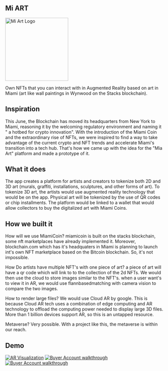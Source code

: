 ## Mi ART
<img src="https://user-images.githubusercontent.com/39020723/151686765-ef204b72-ab40-4d6b-8ea7-57236bb3453c.png" alt="Mi Art Logo" style="width:200px;"/>

<!-- ![Mi Art Logo](https://user-images.githubusercontent.com/39020723/151686765-ef204b72-ab40-4d6b-8ea7-57236bb3453c.png) -->

Own NFTs that you can interact with in Augmented Reality based on art in Miami (art like wall paintings in Wynwood on the Stacks blockchain).

## Inspiration
This June, the Blockchain has moved its headquarters from New York to Miami, reasoning it by the welcoming regulatory environment and naming it " a hotbed for crypto innovation". With the introduction of the Miami Coin and the extraordinary rise of NFTs, we were inspired to find a way to take advantage of the current crypto and NFT trends and accelerate Miami's transition into a tech hub. That's how we came up with the idea for the "Mia Art" platform and made a prototype of it.

## What it does
The app creates a platform for artists and creators to tokenize both 2D and 3D art (murals, graffiti, installations, sculptures, and other forms of art). To tokenize 3D art, the artists would use augmented reality technology that would be on the app. Physical art will be tokenized by the use of QR codes or chip installments. 
The platform would be linked to a wallet that would allow collectors to buy the digitalized art with Miami Coins. 

## How we built it
How will we use MiamiCoin?
miamicoin is built on the stacks blockchain, some nft marketplaces have already implemented it. 
Moreover, blockchain.com which has it's headquaters in Miami is planning to launch int's own NFT marketplace based on the Bitcoin blockchain.
So, it's not impossible.

How Do artists have multiple NFT's with one piece of art?
a piece of art will have a qr code which will link to to the collection of the 2d NFTs. 
We would then use the cloud to store images similar to the NFT's.
when a user want's to view it in AR, we would use flannbasedmatching with camera vision to compare the two images.

How to render large files?
We would use Cloud AR by google. This is because Cloud AR tech uses a combination of edge computing and AR technology 
to offload the computing power needed to display large 3D files. More than 1 billion devices support AR, so this is an untapped resource.

Metaverse?
Very possible. With a project like this, the metaverse is within our reach.

## Demo

[![AR Visualization](https://img.youtube.com/vi/GPQrCTTSg8c/0.jpg)](https://youtu.be/GPQrCTTSg8c)
[![Buyer Account walkthrough](https://img.youtube.com/vi/3d02HV6QYDk/0.jpg)](https://youtube.com/shorts/3d02HV6QYDk)
[![Buyer Account walkthrough](https://img.youtube.com/vi/iDfP_qGhpPs/0.jpg)](https://youtube.com/shorts/iDfP_qGhpPs)